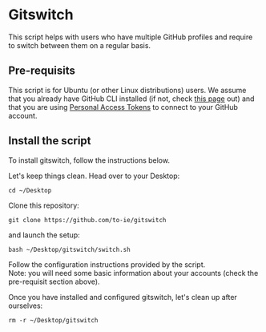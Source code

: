 # Gitswitch
This script helps with users who have multiple GitHub profiles and require to switch between them on a regular basis.  

## Pre-requisits
This script is for Ubuntu (or other Linux distributions) users. We assume that you already have GitHub CLI installed (if not, check [this page](https://cli.github.com/manual/installation) out) and that you are using [Personal Access Tokens](https://docs.github.com/en/authentication/keeping-your-account-and-data-secure/managing-your-personal-access-tokens) to connect to your GitHub account. 

## Install the script
To install gitswitch, follow the instructions below. 

Let's keep things clean. Head over to your Desktop:
```
cd ~/Desktop
```

Clone this repository:
```
git clone https://github.com/to-ie/gitswitch
```

and launch the setup:
```
bash ~/Desktop/gitswitch/switch.sh
```

Follow the configuration instructions provided by the script. 
<br>Note: you will need some basic information about your accounts (check the pre-requisit section above).

Once you have installed and configured gitswitch, let's clean up after ourselves:
```
rm -r ~/Desktop/gitswitch
```


